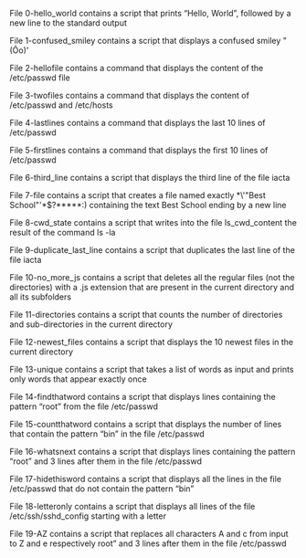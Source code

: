 File 0-hello_world contains a script that prints “Hello, World”, followed by a new line to the standard output

File 1-confused_smiley contains a script that displays a confused smiley "(Ôo)'

File 2-hellofile contains a command that displays the content of the /etc/passwd file

File 3-twofiles contains a command that displays the content of /etc/passwd and /etc/hosts

File 4-lastlines contains a command that displays the last 10 lines of /etc/passwd

File 5-firstlines contains a command that displays the first 10 lines of /etc/passwd

File 6-third_line contains a script that displays the third line of the file iacta

File 7-file contains a script that creates a file named exactly \*\\'"Best School"'\*$?*****:) containing the text Best School ending by a new line

File 8-cwd_state contains a script that writes into the file ls_cwd_content the result of the command ls -la

File 9-duplicate_last_line contains a script that duplicates the last line of the file iacta

File 10-no_more_js contains a script that deletes all the regular files (not the directories) with a .js extension that are present in the current directory and all its subfolders

File 11-directories contains a script that counts the number of directories and sub-directories in the current directory

File 12-newest_files contains a script that displays the 10 newest files in the current directory

File 13-unique contains a script that takes a list of words as input and prints only words that appear exactly once

File 14-findthatword contains a script that displays lines containing the pattern “root” from the file /etc/passwd

File 15-countthatword contains a script that displays the number of lines that contain the pattern “bin” in the file /etc/passwd

File 16-whatsnext contains a script that displays lines containing the pattern “root” and 3 lines after them in the file /etc/passwd

File 17-hidethisword contains a script that displays all the lines in the file /etc/passwd that do not contain the pattern “bin”

File 18-letteronly contains a script that displays all lines of the file /etc/ssh/sshd_config starting with a letter

File 19-AZ contains a script that replaces all characters A and c from input to Z and e respectively root” and 3 lines after them in the file /etc/passwd


